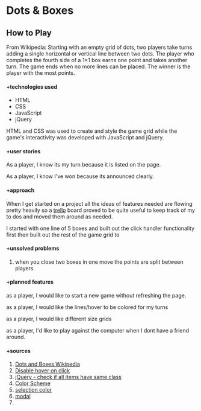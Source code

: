 # Dots & Boxes

## How to Play
From Wikipedia: Starting with an empty grid of dots, two players take turns adding a single horizontal or vertical line between two dots. The player who completes the fourth side of a 1×1 box earns one point and takes another turn. The game ends when no more lines can be placed. The winner is the player with the most points.

#### +technologies used
* HTML
* CSS
* JavaScript
* jQuery 

HTML and CSS was used to create and style the game grid while the game's interactivity was developed with JavaScript and jQuery. 

#### +user stories

As a player, I know its my turn because it is listed on the page. 

As a player, I know I've won because its announced clearly. 

#### +approach
When I get started on a project all the ideas of features needed are flowing pretty heavily so a [trello](https://trello.com/b/xOyRntr1/dots-and-boxes) board proved to be quite useful to keep track of my to dos and moved them around as needed. 

I started with one line of 5 boxes and built out the click handler functionality first then built out the rest of the game grid to 

#### +unsolved problems
1. when you close two boxes in one move the points are split between players. 

#### +planned features
as a player, I would like to start a new game without refreshing the page. 

as a player, I would like the lines/hover to be colored for my turns

as a player, I would like different size grids 

as a player, I'd like to play against the computer when I dont have a friend around. 

#### +sources
1. [Dots and Boxes Wikipedia](https://en.wikipedia.org/wiki/Dots_and_Boxes)
2. [Disable hover on click](https://stackoverflow.com/questions/30118246/disable-hover-on-click)
3. [jQuery - check if all items have same class](https://stackoverflow.com/questions/7485066/check-if-all-items-have-the-same-class)
4. [Color Scheme](https://coolors.co/d1d1d1-dae8e4-7d8186-c3bef7-8a4fff)
5. [selection color](https://css-tricks.com/overriding-the-default-text-selection-color-with-css/)
6. [modal](https://www.w3schools.com/howto/howto_css_modals.asp)
7. 
